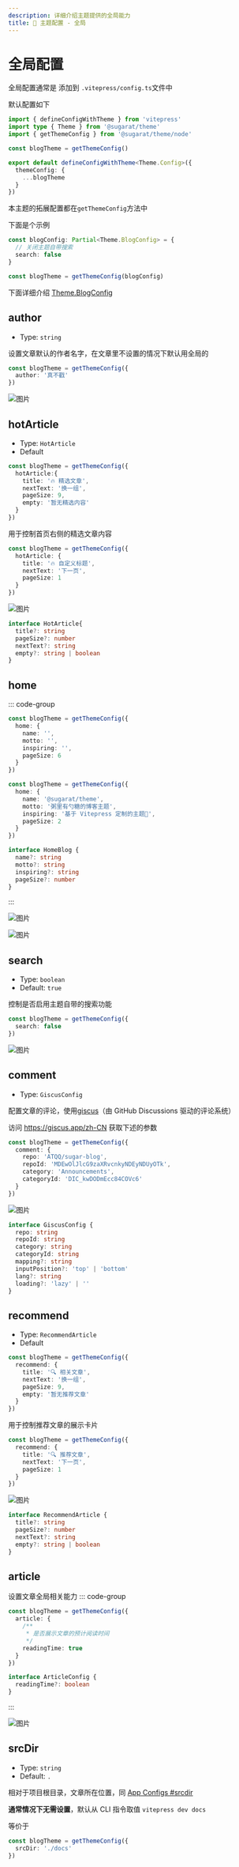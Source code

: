 ```yaml
---
description: 详细介绍主题提供的全局能力
title: 🔧 主题配置 - 全局
---
```


# 全局配置
全局配置通常是 添加到 `.vitepress/config.ts`文件中

默认配置如下
```ts
import { defineConfigWithTheme } from 'vitepress'
import type { Theme } from '@sugarat/theme'
import { getThemeConfig } from '@sugarat/theme/node'

const blogTheme = getThemeConfig()

export default defineConfigWithTheme<Theme.Config>({
  themeConfig: {
    ...blogTheme
  }
})
```

本主题的拓展配置都在`getThemeConfig`方法中

下面是个示例
```ts
const blogConfig: Partial<Theme.BlogConfig> = {
  // 关闭主题自带搜索
  search: false
}

const blogTheme = getThemeConfig(blogConfig)
```

下面详细介绍 [Theme.BlogConfig](https://github.com/ATQQ/sugar-blog/blob/255c4b1e6a85a529be3a72c88e365077e067ecba/packages/theme/src/composables/config/index.ts#L69-L137)

## author
* Type: `string`

设置文章默认的作者名字，在文章里不设置的情况下默认用全局的

```ts
const blogTheme = getThemeConfig({
  author: '真不戳'
})
```

![图片](https://img.cdn.sugarat.top/mdImg/MTY3NDkxMzUxNzQxMg==674913517412)

## hotArticle
* Type: `HotArticle`
* Default
```ts
const blogTheme = getThemeConfig({
  hotArticle:{
    title: '🔥 精选文章',
    nextText: '换一组',
    pageSize: 9,
    empty: '暂无精选内容'
  }
})
```
用于控制首页右侧的精选文章内容
```ts
const blogTheme = getThemeConfig({
  hotArticle: {
    title: '🔥 自定义标题',
    nextText: '下一页',
    pageSize: 1
  }
})
```
![图片](https://img.cdn.sugarat.top/mdImg/MTY3NDkxNzkzMjY5Nw==674917932697)

```ts
interface HotArticle{
  title?: string
  pageSize?: number
  nextText?: string
  empty?: string | boolean
}
```

## home
::: code-group

```ts [default]
const blogTheme = getThemeConfig({
  home: {
    name: '',
    motto: '',
    inspiring: '',
    pageSize: 6
  }
})
```

```ts [example]
const blogTheme = getThemeConfig({
  home: {
    name: '@sugarat/theme',
    motto: '粥里有勺糖的博客主题',
    inspiring: '基于 Vitepress 定制的主题🎨',
    pageSize: 2
  }
})
```

```ts [type]
interface HomeBlog {
  name?: string
  motto?: string
  inspiring?: string
  pageSize?: number
}
```

:::

![图片](https://img.cdn.sugarat.top/mdImg/MTY3MzE4MDczMzQ2OQ==673180733469)

![图片](https://img.cdn.sugarat.top/mdImg/MTY3NDkyMDIwMzE5MQ==674920203192)

## search
* Type: `boolean`
* Default: `true`

控制是否启用主题自带的搜索功能
```ts
const blogTheme = getThemeConfig({
  search: false
})
```

![图片](https://img.cdn.sugarat.top/mdImg/MTY3NDkyMDQ0OTg1Ng==674920449856)

## comment
* Type: `GiscusConfig`

配置文章的评论，使用[giscus](https://giscus.app/zh-CN)（由 GitHub Discussions 驱动的评论系统）

访问 https://giscus.app/zh-CN 获取下述的参数

```ts
const blogTheme = getThemeConfig({
  comment: {
    repo: 'ATQQ/sugar-blog',
    repoId: 'MDEwOlJlcG9zaXRvcnkyNDEyNDUyOTk',
    category: 'Announcements',
    categoryId: 'DIC_kwDODmEcc84COVc6'
  }
})
```
![图片](https://img.cdn.sugarat.top/mdImg/MTY3NDkyMDc2MDIxMw==674920760213)

```ts
interface GiscusConfig {
  repo: string
  repoId: string
  category: string
  categoryId: string
  mapping?: string
  inputPosition?: 'top' | 'bottom'
  lang?: string
  loading?: 'lazy' | ''
}
```
## recommend
* Type: `RecommendArticle`
* Default
```ts
const blogTheme = getThemeConfig({
  recommend: {
    title: '🔍 相关文章',
    nextText: '换一组',
    pageSize: 9,
    empty: '暂无推荐文章'
  }
})
```
用于控制推荐文章的展示卡片
```ts
const blogTheme = getThemeConfig({
  recommend: {
    title: '🔍 推荐文章',
    nextText: '下一页',
    pageSize: 1
  }
})
```
![图片](https://img.cdn.sugarat.top/mdImg/MTY3NDkyMTI2MDQyNQ==674921260425)

```ts
interface RecommendArticle {
  title?: string
  pageSize?: number
  nextText?: string
  empty?: string | boolean
}
```
## article
设置文章全局相关能力
::: code-group

```ts [default]
const blogTheme = getThemeConfig({
  article: {
    /**
     * 是否展示文章的预计阅读时间
     */
    readingTime: true
  }
})
```

```ts [type]
interface ArticleConfig {
  readingTime?: boolean
}
```

:::

![图片](https://img.cdn.sugarat.top/mdImg/MTY3NDkyMjAzNDEzOA==674922034138)

## srcDir
* Type: `string`
* Default: `.`

相对于项目根目录，文章所在位置，同 [App Configs #srcdir](https://vitepress.vuejs.org/config/app-configs#srcdir)

**通常情况下无需设置**，默认从 CLI 指令取值 `vitepress dev docs`

等价于
```ts
const blogTheme = getThemeConfig({
  srcDir: './docs'
})
```

